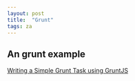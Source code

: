 ```yaml
---
layout: post
title:  "Grunt"
tags: za
---
```

## An grunt example
[Writing a Simple Grunt Task using GruntJS](http://www.anujgakhar.com/2013/02/28/writing-a-simple-grunt-task-using-gruntjs/)
